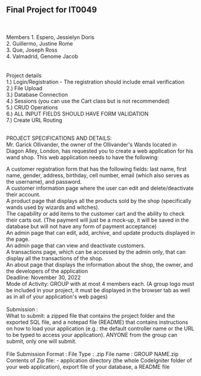 <h2>
Final Project for IT0049
</h2><br><br>
Members
1. Espero, Jessielyn Doris <br>
2. Guillermo, Justine Rome<br>
3. Que, Joseph Ross<br>
4. Valmadrid, Genome Jacob<br>
<br>
<br>
Project details<br>
1.) Login/Registration	- The registration should include email verification<br>
2.) File Upload	<br>
3.) Database Connection	<br>
4.) Sessions (you can use the Cart class but is not recommended)	<br>
5.) CRUD Operations	<br>
6.) ALL INPUT FIELDS SHOULD HAVE FORM VALIDATION<br>
7.) Create URL Routing	<br>
<br>

PROJECT SPECIFICATIONS AND DETAILS:	<br>
Mr. Garick Ollivander, the owner of the Ollivander's Wands located in Diagon Alley, London, has requested you to create a web application for his wand shop. This web application needs to have the following:<br>

A customer registration form that has the following fields: last name, first name, gender, address, birthday, cell number, email (which also serves as the username), and password.<br>
A customer information page where the user can edit and delete/deactivate their account.<br>
A product page that displays all the products sold by the shop (specifically wands used by wizards and witches).<br>
The capability or add items to the customer cart and the ability to check their carts out. (The payment will just be a mock-up, it will be saved in the database but will not have any form of payment acceptance)<br>
An admin page that can edit, add, archive, and update products displayed in the page.<br>
An admin page that can view and deactivate customers.<br>
A transactions page, which can be accessed by the admin only, that can display all the transactions of the shop.<br>
An about page that displays the information about the shop, the owner, and the developers of the application<br>
Deadline:	November 30, 2022<br>
Mode of Activity:	GROUP with at most 4 members each. (A group logo must be included in your project, it must be displayed in the browser tab as well as in all of your application's web pages)<br>
<br>
Submission :	<br>
What to submit: a zipped file that contains the project folder and the exported SQL file, and a notepad file (README) that contains instructions on how to load your application (e.g.: the default controller name or the URL to be typed to access your application). ANYONE from the group can submit, only one will submit.<br>
<br>
File Submission Format :	File Type : .zip File name : GROUP NAME.zip<br>
Contents of Zip file:	- application directory (the whole CodeIgniter folder of your web application), export file of your database, a README file<br>
